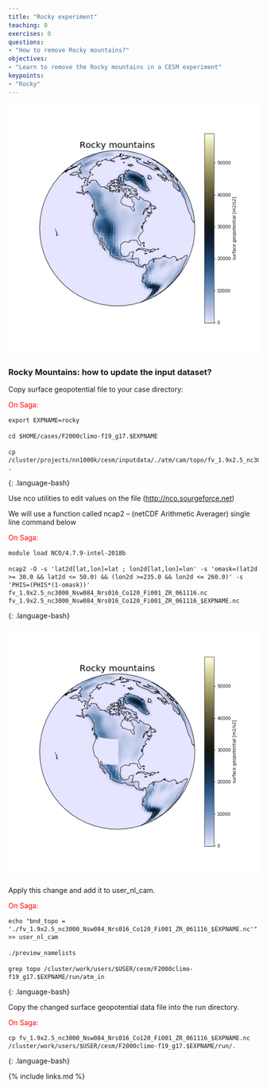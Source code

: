 ```yaml
---
title: "Rocky experiment"
teaching: 0
exercises: 0
questions:
- "How to remove Rocky mountains?"
objectives:
- "Learn to remove the Rocky mountains in a CESM experiment"
keypoints:
- "Rocky"
---
```


<img src="../fig/Rockies.png">

<h3 id="dataset"><b>Rocky Mountains</b>: how to update the input dataset?</h3>

Copy surface geopotential file to your case directory:


<font color="red">On Saga:</font>

~~~
export EXPNAME=rocky

cd $HOME/cases/F2000climo-f19_g17.$EXPNAME

cp /cluster/projects/nn1000k/cesm/inputdata/./atm/cam/topo/fv_1.9x2.5_nc3000_Nsw084_Nrs016_Co120_Fi001_ZR_061116.nc .
~~~
{: .language-bash}


Use nco utilities to edit values on the file (http://nco.sourgeforce.net)

We will use a function called ncap2 – (netCDF Arithmetic Averager) single line command below

<font color="red">On Saga:</font>

~~~
module load NCO/4.7.9-intel-2018b

ncap2 -O -s 'lat2d[lat,lon]=lat ; lon2d[lat,lon]=lon' -s 'omask=(lat2d >= 30.0 && lat2d <= 50.0) && (lon2d >=235.0 && lon2d <= 260.0)' -s 'PHIS=(PHIS*(1-omask))' fv_1.9x2.5_nc3000_Nsw084_Nrs016_Co120_Fi001_ZR_061116.nc fv_1.9x2.5_nc3000_Nsw084_Nrs016_Co120_Fi001_ZR_061116_$EXPNAME.nc
~~~
{: .language-bash}

<img src="../fig/Rockies_modified.png">

Apply this change and add it to user_nl_cam.

<font color="red">On Saga:</font>

~~~
echo "bnd_topo = './fv_1.9x2.5_nc3000_Nsw084_Nrs016_Co120_Fi001_ZR_061116_$EXPNAME.nc'" >> user_nl_cam 	

./preview_namelists

grep topo /cluster/work/users/$USER/cesm/F2000climo-f19_g17.$EXPNAME/run/atm_in
~~~
{: .language-bash}


Copy the changed surface geopotential data file into the run directory.

<font color="red">On Saga:</font>

~~~
cp fv_1.9x2.5_nc3000_Nsw084_Nrs016_Co120_Fi001_ZR_061116_$EXPNAME.nc /cluster/work/users/$USER/cesm/F2000climo-f19_g17.$EXPNAME/run/.
~~~
{: .language-bash}

{% include links.md %}

